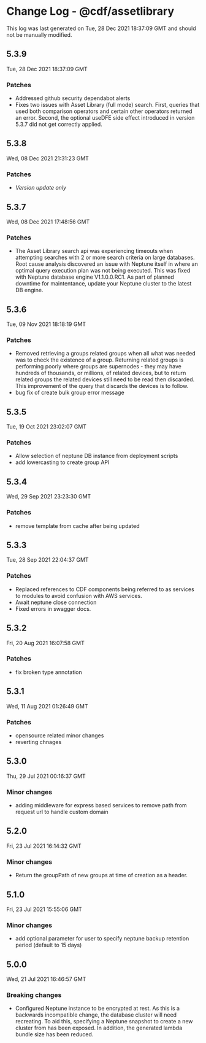 # Change Log - @cdf/assetlibrary

This log was last generated on Tue, 28 Dec 2021 18:37:09 GMT and should not be manually modified.

## 5.3.9
Tue, 28 Dec 2021 18:37:09 GMT

### Patches

- Addressed github security dependabot alerts
- Fixes two issues with Asset Library (full mode) search. First, queries that used both comparison operators and certain other operators returned an error. Second, the optional useDFE side effect introduced in version 5.3.7 did not get correctly applied.

## 5.3.8
Wed, 08 Dec 2021 21:31:23 GMT

### Patches

- _Version update only_

## 5.3.7
Wed, 08 Dec 2021 17:48:56 GMT

### Patches

- The Asset Library search api was experiencing timeouts when attempting searches with 2 or more search criteria on large databases. Root cause analysis discovered an issue with Neptune itself in where an optimal query execution plan was not being executed. This was fixed with Neptune database engine V1.1.0.0.RC1. As part of planned downtime for maintentance, update your Neptune cluster to the latest DB engine.

## 5.3.6
Tue, 09 Nov 2021 18:18:19 GMT

### Patches

- Removed retrieving a groups related groups when all what was needed was to check the existence of a group. Returning related groups is performing poorly where groups are supernodes - they may have hundreds of thousands, or millions, of related devices, but to return related groups the related devices still need to be read then discarded. This improvement of the query that discards the devices is to follow.
- bug fix of create bulk group error message

## 5.3.5
Tue, 19 Oct 2021 23:02:07 GMT

### Patches

- Allow selection of neptune DB instance from deployment scripts
- add lowercasting to create group API

## 5.3.4
Wed, 29 Sep 2021 23:23:30 GMT

### Patches

- remove template from cache after being updated

## 5.3.3
Tue, 28 Sep 2021 22:04:37 GMT

### Patches

- Replaced references to CDF components being referred to as services to modules to avoid confusion with AWS services.
- Await neptune close connection
- Fixed errors in swagger docs.

## 5.3.2
Fri, 20 Aug 2021 16:07:58 GMT

### Patches

- fix broken type annotation

## 5.3.1
Wed, 11 Aug 2021 01:26:49 GMT

### Patches

- opensource related minor changes
- reverting chnages

## 5.3.0
Thu, 29 Jul 2021 00:16:37 GMT

### Minor changes

- adding middleware for express based services to remove path from request url to handle custom domain

## 5.2.0
Fri, 23 Jul 2021 16:14:32 GMT

### Minor changes

- Return the groupPath of new groups at time of creation as a header.

## 5.1.0
Fri, 23 Jul 2021 15:55:06 GMT

### Minor changes

- add optional parameter for user to specify neptune backup retention period (default to 15 days)

## 5.0.0
Wed, 21 Jul 2021 16:46:57 GMT

### Breaking changes

- Configured Neptune instance to be encrypted at rest. As this is a backwards incompatible change, the database cluster will need recreating. To aid this, specifying a Neptune snapshot to create a new cluster from has been exposed. In addition, the generated lambda bundle size has been reduced.

